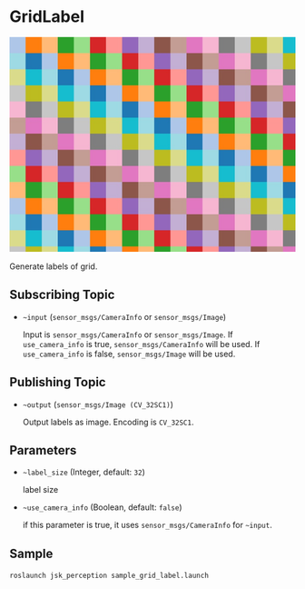 # GridLabel
![](images/grid_label.jpg)

Generate labels of grid.

## Subscribing Topic
* `~input` (`sensor_msgs/CameraInfo` or `sensor_msgs/Image`)

  Input is `sensor_msgs/CameraInfo` or `sensor_msgs/Image`.
  If `use_camera_info` is true, `sensor_msgs/CameraInfo` will be used.
  If `use_camera_info` is false, `sensor_msgs/Image` will be used.
## Publishing Topic
* `~output` (`sensor_msgs/Image (CV_32SC1)`)

  Output labels as image. Encoding is `CV_32SC1`.
## Parameters
* `~label_size` (Integer, default: `32`)

  label size
* `~use_camera_info` (Boolean, default: `false`)

  if this parameter is true, it uses `sensor_msgs/CameraInfo` for `~input`.

## Sample

```bash
roslaunch jsk_perception sample_grid_label.launch
```
